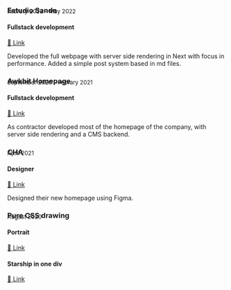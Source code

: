 ### Estudio Sande

<p style="absolute; margin-top: -2rem; font-size: 13px;">Febrary 2022 - May 2022</p>

#### Fullstack development

<a href="https://www.estudiosande.com/" target="_blank" > 🔗 Link</a>

Developed the full webpage with server side rendering in Next with focus in performance. Added a simple post system based in md files.

### Awkbit Homepage

<p style="absolute; margin-top: -2rem; font-size: 13px;">September 2020 - Febrary 2021</p>

#### Fullstack development

<a href="https://awkbit.com/" target="_blank" > 🔗 Link</a>

As contractor developed most of the homepage of the company, with server side rendering and a CMS backend.

### CHA

<p style="absolute; margin-top: -2rem; font-size: 13px;">April 2021</p>

#### Designer

<a href="
https://www.figma.com/file/gG4MdH9nPpLsnrYHBsZW1P/CHA" target="_blank" > 🔗 Link</a>

Designed their new homepage using Figma.

### Pure CSS drawing

<p style="absolute; margin-top: -2rem; font-size: 13px;">August 2020</p>

#### Portrait

<a href="https://github.com/Em3c2/portraitCSSPURE" target="_blank" > 🔗 Link</a>

#### Starship in one div

<a href="https://codesandbox.io/s/csstartship-98bn2?file=/index.html" target="_blank" > 🔗 Link</a>
